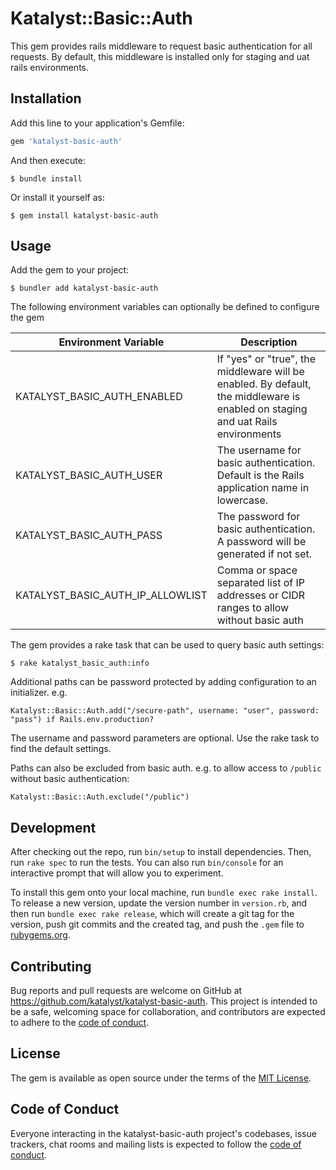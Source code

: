 # Katalyst::Basic::Auth

This gem provides rails middleware to request basic authentication for all requests.
By default, this middleware is installed only for staging and uat rails environments.

## Installation

Add this line to your application's Gemfile:

```ruby
gem 'katalyst-basic-auth'
```

And then execute:

    $ bundle install

Or install it yourself as:

    $ gem install katalyst-basic-auth

## Usage

Add the gem to your project:

    $ bundler add katalyst-basic-auth

The following environment variables can optionally be defined to configure the gem

| Environment Variable | Description |
| ------ | ----- |
| KATALYST_BASIC_AUTH_ENABLED | If "yes" or "true", the middleware will be enabled. By default, the middleware is enabled on staging and uat Rails environments |
| KATALYST_BASIC_AUTH_USER | The username for basic authentication. Default is the Rails application name in lowercase. |
| KATALYST_BASIC_AUTH_PASS | The password for basic authentication. A password will be generated if not set. |
| KATALYST_BASIC_AUTH_IP_ALLOWLIST | Comma or space separated list of IP addresses or CIDR ranges to allow without basic auth |

The gem provides a rake task that can be used to query basic auth settings:

    $ rake katalyst_basic_auth:info  

Additional paths can be password protected by adding configuration to an initializer. e.g.

    Katalyst::Basic::Auth.add("/secure-path", username: "user", password: "pass") if Rails.env.production?

The username and password parameters are optional. Use the rake task to find the default settings.

Paths can also be excluded from basic auth. e.g. to allow access to `/public` without basic authentication:

    Katalyst::Basic::Auth.exclude("/public")

## Development

After checking out the repo, run `bin/setup` to install dependencies. Then, run `rake spec` to run the tests. You can also run `bin/console` for an interactive prompt that will allow you to experiment.

To install this gem onto your local machine, run `bundle exec rake install`. To release a new version, update the version number in `version.rb`, and then run `bundle exec rake release`, which will create a git tag for the version, push git commits and the created tag, and push the `.gem` file to [rubygems.org](https://rubygems.org).

## Contributing

Bug reports and pull requests are welcome on GitHub at https://github.com/katalyst/katalyst-basic-auth. This project is intended to be a safe, welcoming space for collaboration, and contributors are expected to adhere to the [code of conduct](https://github.com/[USERNAME]/katalyst-basic-auth/blob/master/CODE_OF_CONDUCT.md).

## License

The gem is available as open source under the terms of the [MIT License](https://opensource.org/licenses/MIT).

## Code of Conduct

Everyone interacting in the katalyst-basic-auth project's codebases, issue trackers, chat rooms and mailing lists is expected to follow the [code of conduct](https://github.com/[USERNAME]/katalyst-basic-auth/blob/master/CODE_OF_CONDUCT.md).
